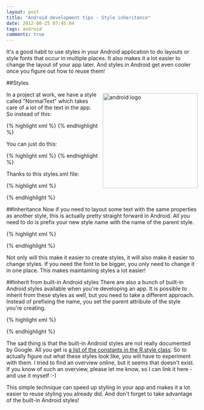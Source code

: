 ```yaml
---
layout: post
title: "Android development tips - Style inheritance"
date: 2012-06-25 07:45:04
tags: android
comments: true
---
```

It's a good habit to use styles in your Android application to do layouts or style fonts that occur in multiple places. It also makes it a lot easier to change the layout of your app later. And styles in Android get even cooler once you figure out how to reuse them!

##Styles

<img style="float: right; margin: 5px 0 5px 10px; width: 250px;" alt="android logo" src="http://kevinpelgrims.com/blog/files/images/2012/05/android.png" />

In a project at work, we have a style called "NormalText" which takes care of a lot of the text in the app. So instead of this:

{% highlight xml %}
<TextView
    android:layout_width="wrap_content"
    android:layout_height="wrap_content"
    android:textSize="14sp"
    android:textColor="#000000"
    android:text="@string/hello" />
{% endhighlight %}

You can just do this:

{% highlight xml %}
<TextView
    style="@style/NormalText"
    android:text="@string/hello" />
{% endhighlight %}

Thanks to this styles.xml file:

{% highlight xml %}
<?xml version="1.0" encoding="utf-8"?>
<resources>
    <style name="NormalText">
        <item name="android:layout_width">wrap_content</item>
        <item name="android:layout_height">wrap_content</item>
        <item name="android:textSize">14sp</item>
        <item name="android:textColor">#000000</item>
    </style>
</resources>
{% endhighlight %}

##Inheritance
Now if you need to layout some text with the same properties as another style, this is actually pretty straight forward in Android. All you need to do is prefix your new style name with the name of the parent style.

{% highlight xml %}
<style name="NormalText.Green">
    <item name="android:textColor">#00ff00</item>
</style>
{% endhighlight %}

Not only will this make it easier to create styles, it will also make it easier to change styles. If you need the font to be bigger, you only need to change it in one place. This makes maintaining styles a lot easier!

##Inherit from built-in Android styles
There are also a bunch of built-in Android styles available when you're developing an app. It is possible to inherit from these styles as well, but you need to take a different approach. Instead of prefixing the name, you set the parent attribute of the style you're creating.

{% highlight xml %}
<style name="RedText" parent="@android:style/TextAppearance">
    <item name="android:textColor">#ff0000</item>
</style>
{% endhighlight %}
 
The sad thing is that the built-in Android styles are not really documented by Google. All you get is [a list of the constants in the R.style class](http://developer.android.com/reference/android/R.style.html). So to actually figure out what these styles look like, you will have to experiment with them. I tried to find an overview online, but it seems that doesn't exist. If you know of such an overview, please let me know, so I can link it here - and use it myself :-)

This simple technique can speed up styling in your app and makes it a lot easier to reuse styling you already did. And don't forget to take advantage of the built-in Android styles!
